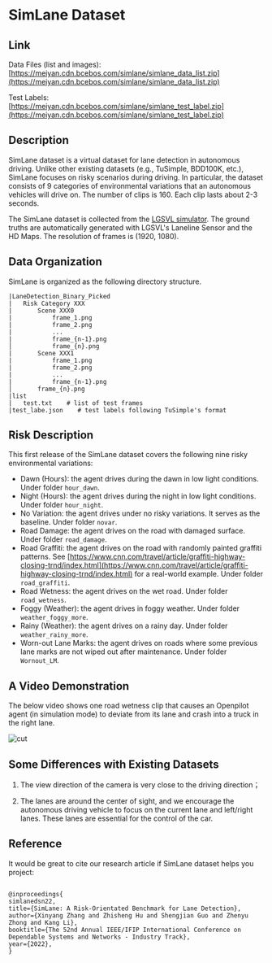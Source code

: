 # SimLane Dataset

## Link

Data Files (list and images): [https://meiyan.cdn.bcebos.com/simlane/simlane_data_list.zip](https://meiyan.cdn.bcebos.com/simlane/simlane_data_list.zip)

Test Labels: [https://meiyan.cdn.bcebos.com/simlane/simlane_test_label.zip](https://meiyan.cdn.bcebos.com/simlane/simlane_test_label.zip)

## Description

SimLane dataset is a virtual dataset for lane detection in autonomous driving. Unlike other existing datasets (e.g., TuSimple, BDD100K, etc.), SimLane focuses on risky scenarios during driving. In particular, the dataset consists of 9 categories of environmental variations that an autonomous vehicles will drive on. The number of clips is 160. Each clip lasts about 2-3 seconds.

The SimLane dataset is collected from the [LGSVL simulator](https://github.com/lgsvl/simulator). The ground truths are automatically generated with LGSVL's Laneline Sensor and the HD Maps. The resolution of frames is (1920, 1080).


## Data Organization

SimLane is organized as the following directory structure.

```
|LaneDetection_Binary_Picked
|   Risk Category XXX
|       Scene XXX0
|           frame_1.png
|           frame_2.png
|           ...
|           frame_{n-1}.png
│           frame_{n}.png
|       Scene XXX1
|           frame_1.png
|           frame_2.png
|           ...
|           frame_{n-1}.png
│       frame_{n}.png
|list
|   test.txt    # list of test frames
|test_labe.json    # test labels following TuSimple's format
```

## Risk Description

This first release of the SimLane dataset covers the following nine risky environmental variations:

- Dawn (Hours): the agent drives during the dawn in low light conditions. Under folder ```hour_dawn```.
- Night (Hours): the agent drives during the night in low light conditions. Under folder ```hour_night```.
- No Variation: the agent drives under no risky variations. It serves as the baseline. Under folder ```novar```.
- Road Damage: the agent drives on the road with damaged surface. Under folder ```road_damage```.
- Road Graffiti: the agent drives on the road with randomly painted graffiti patterns. See [https://www.cnn.com/travel/article/graffiti-highway-closing-trnd/index.html](https://www.cnn.com/travel/article/graffiti-highway-closing-trnd/index.html) for a real-world example. Under folder ```road_graffiti```.
- Road Wetness: the agent drives on the wet road. Under folder ```road_wetness```.
- Foggy (Weather): the agent drives in foggy weather. Under folder ```weather_foggy_more```.
- Rainy (Weather): the agent drives on a rainy day. Under folder ```weather_rainy_more```.
- Worn-out Lane Marks: the agent drives on roads where some previous lane marks are not wiped out after maintenance. Under folder ```Wornout_LM```.


## A Video Demonstration

The below video shows one road wetness clip that causes an Openpilot agent (in simulation mode) to deviate from its lane and crash into a truck in the right lane.

![cut](https://user-images.githubusercontent.com/35244926/167974727-9d778137-4de4-483f-925c-dfd14f20a48a.gif)




## Some Differences with Existing Datasets

1. The view direction of the camera is very close to the driving direction；

2. The lanes are around the center of sight, and we encourage the autonomous driving vehicle to focus on the current lane and left/right lanes. These lanes are essential for the control of the car.


## Reference

It would be great to cite our research article if SimLane dataset helps you project:

```

@inproceedings{
simlanedsn22,
title={SimLane: A Risk-Orientated Benchmark for Lane Detection},
author={Xinyang Zhang and Zhisheng Hu and Shengjian Guo and Zhenyu Zhong and Kang Li},
booktitle={The 52nd Annual IEEE/IFIP International Conference on Dependable Systems and Networks - Industry Track},
year={2022},
}
```
